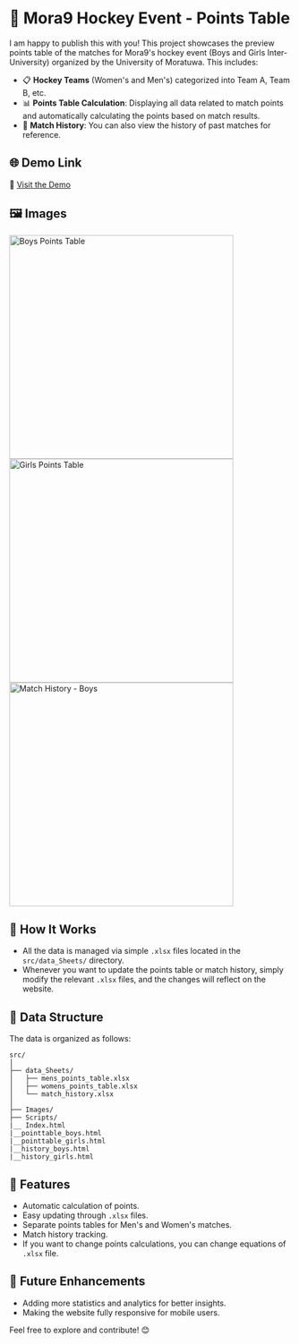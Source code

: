 # 🏒 Mora9 Hockey Event - Points Table

I am happy to publish this with you! This project showcases the preview points table of the matches for Mora9's hockey event (Boys and Girls Inter-University) organized by the University of Moratuwa. This includes:

- 📋 **Hockey Teams** (Women's and Men's) categorized into Team A, Team B, etc.
- 📊 **Points Table Calculation**: Displaying all data related to match points and automatically calculating the points based on match results.
- 📜 **Match History**: You can also view the history of past matches for reference.

## 🌐 Demo Link

🔗 [Visit the Demo](https://mora9s.vercel.app/)

## 🖼️ Images

<img src="https://github.com/user-attachments/assets/64432296-570c-45a0-80fe-f538bfadd0e3" alt="Boys Points Table" width="400px">

<img src="https://github.com/user-attachments/assets/7a4002e9-0507-424f-8cfe-4061accc2452" alt="Girls Points Table" width="400px">

<img src="https://github.com/user-attachments/assets/320b5e44-13c7-46c8-b6c6-036eccba4348" alt="Match History - Boys" width="400px">

## 🔨 How It Works

- All the data is managed via simple `.xlsx` files located in the `src/data_Sheets/` directory.
- Whenever you want to update the points table or match history, simply modify the relevant `.xlsx` files, and the changes will reflect on the website.

## 📁 Data Structure

The data is organized as follows:
```
src/
│
├── data_Sheets/
│   ├── mens_points_table.xlsx
│   ├── womens_points_table.xlsx
│   └── match_history.xlsx
│
├── Images/
├── Scripts/
|__ Index.html
|__pointtable_boys.html
|__pointtable_girls.html
|__history_boys.html
|__history_girls.html
```

## 🚀 Features
- Automatic calculation of points.
- Easy updating through `.xlsx` files.
- Separate points tables for Men's and Women's matches.
- Match history tracking.
- If you want to change points calculations, you can change equations of `.xlsx` file.

## 📅 Future Enhancements
- Adding more statistics and analytics for better insights.
- Making the website fully responsive for mobile users.

Feel free to explore and contribute! 😊

